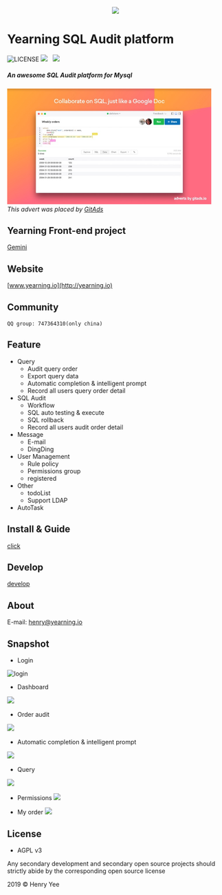 <p align="center">
        <img  src="img/logo.jpg">
</p>

# Yearning SQL Audit platform

![LICENSE](https://img.shields.io/badge/license-AGPL%20-blue.svg)
![](https://img.shields.io/badge/build-release-brightgreen.svg)  
![](https://img.shields.io/badge/version-v2.2.0-brightgreen.svg)

##### An awesome SQL Audit platform for Mysql

<a href="https://tracking.gitads.io/?campaign=popsql&repo=Yearning&redirect=popsql.com%2F%3Futm_source%3Dgitads" target="_blank">
   <img width="475px" src="img/ad.png">
</a>
<br><i>This advert was placed by <a href="https://tracking.gitads.io/?campaign=gitads&repo=Yearning&redirect=gitads.io" rel="gitads">GitAds</a> </i>

## Yearning Front-end project

[Gemini](https://github.com/cookieY/Yearning-gemini)

## Website

[www.yearning.io](http://yearning.io)

## Community

    QQ group: 747364310(only china)

## Feature

- Query
  - Audit query order
  - Export query data
  - Automatic completion & intelligent prompt
  - Record all users query order detail
- SQL Audit
  - Workflow
  - SQL auto testing & execute
  - SQL rollback
  - Record all users audit order detail
- Message
  - E-mail
  - DingDing
- User Management
  - Rule policy
  - Permissions group
  - registered
- Other
  - todoList
  - Support LDAP
- AutoTask

## Install & Guide

[click](https://yearning.io/Yearning-us/)

## Develop

[develop](https://yearning.io/Yearning-us/developer.html)

## About

E-mail: henry@yearning.io

## Snapshot

- Login

![login](img/login.png)

- Dashboard

![](img/dash.png)

- Order audit

![](img/audit.png)

- Automatic completion & intelligent prompt

![](img/highlight.png)

- Query

![](img/query.png)

- Permissions
  ![](img/PER.png)

- My order
  ![](img/myorder.png)

## License

- AGPL v3

Any secondary development and secondary open source projects should strictly abide by the corresponding open source license

2019 © Henry Yee
